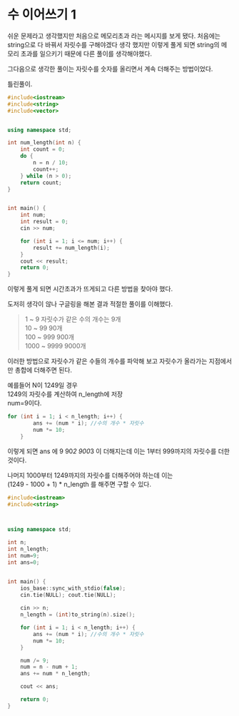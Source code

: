 # 수 이어쓰기 1

쉬운 문제라고 생각했지만 처음으로 메모리초과 라는 메시지를 보게 됐다.
처음에는 string으로 다 바꿔서 자릿수를 구해야겠다 생각 했지만 이렇게 풀게 되면 string의 메모리 초과를 일으키기 때문에 다른 풀이를 생각해야했다. <br>

그다음으로 생각한 풀이는 자릿수를 숫자를 올리면서 계속 더해주는 방법이었다. <br>

틀린풀이.
```C++
#include<iostream>
#include<string>
#include<vector>


using namespace std;

int num_length(int n) {
	int count = 0;
	do {
		n = n / 10;
		count++;
	} while (n > 0);
	return count;
}


int main() {
	int num;
	int result = 0;
	cin >> num;

	for (int i = 1; i <= num; i++) {
		result += num_length(i);
	}
	cout << result;
	return 0;
}
```
이렇게 풀게 되면 시간초과가 뜨게되고 다른 방법을 찾아야 했다.<br>

도저히 생각이 않나 구글링을 해본 결과 적절한 풀이를 이해했다.<br>


> 1 ~ 9 자릿수가 같은 수의 개수는 9개 <br>
> 10 ~ 99 90개 <br>
> 100 ~ 999 900개 <br>
> 1000 ~ 9999 9000개 <br>

이러한 방법으로 자릿수가 같은 수들의 개수를 파악해 보고 자릿수가 올라가는 지점에서만 총합에 더해주면 된다. <br>


예를들어 N이 1249일 경우 <br>
1249의 자릿수를 계산하여 n_length에 저장 <br>
num=9이다.
```C++
for (int i = 1; i < n_length; i++) {
		ans += (num * i); //수의 개수 * 자릿수
		num *= 10;
	}
```
이렇게 되면 ans 에 9 90*2 900*3 이 더해지는데 이는 1부터 999까지의 자릿수를 더한 것이다.

나머지 1000부터 1249까지의 자릿수를 더해주어야 하는데 이는 <br>
(1249 - 1000 + 1) * n_length 를 해주면 구할 수 있다.



```C++
#include<iostream>
#include<string>



using namespace std;

int n;
int n_length;
int num=9;
int ans=0;


int main() {
	ios_base::sync_with_stdio(false);
	cin.tie(NULL); cout.tie(NULL);
	
	cin >> n;
	n_length = (int)to_string(n).size();

	for (int i = 1; i < n_length; i++) {
		ans += (num * i); //수의 개수 * 자릿수
		num *= 10;
	}

	num /= 9;
	num = n - num + 1;
	ans += num * n_length;

	cout << ans;

	return 0;
}
```
